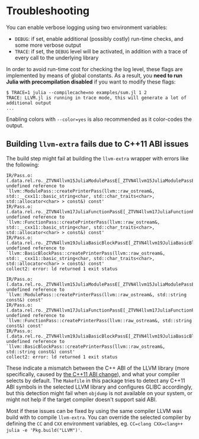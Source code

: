 # Troubleshooting

You can enable verbose logging using two environment variables:

* `DEBUG`: if set, enable additional (possibly costly) run-time checks, and some more
  verbose output
* `TRACE`: if set, the `DEBUG` level will be activated, in addition with a trace of every
  call to the underlying library

In order to avoid run-time cost for checking the log level, these flags are implemented by
means of global constants. As a result, you **need to run Julia with precompilation
disabled** if you want to modify these flags:

```
$ TRACE=1 julia --compilecache=no examples/sum.jl 1 2
TRACE: LLVM.jl is running in trace mode, this will generate a lot of additional output
...
```

Enabling colors with `--color=yes` is also recommended as it color-codes the output.


## Building `llvm-extra` fails due to C++11 ABI issues

The build step might fail at building the `llvm-extra` wrapper with errors like the
following:

```
IR/Pass.o:(.data.rel.ro._ZTVN4llvm15JuliaModulePassE[_ZTVN4llvm15JuliaModulePassE]+0x40): undefined reference to `llvm::ModulePass::createPrinterPass(llvm::raw_ostream&, std::__cxx11::basic_string<char, std::char_traits<char>, std::allocator<char> > const&) const'
IR/Pass.o:(.data.rel.ro._ZTVN4llvm17JuliaFunctionPassE[_ZTVN4llvm17JuliaFunctionPassE]+0x40): undefined reference to `llvm::FunctionPass::createPrinterPass(llvm::raw_ostream&, std::__cxx11::basic_string<char, std::char_traits<char>, std::allocator<char> > const&) const'
IR/Pass.o:(.data.rel.ro._ZTVN4llvm19JuliaBasicBlockPassE[_ZTVN4llvm19JuliaBasicBlockPassE]+0x40): undefined reference to `llvm::BasicBlockPass::createPrinterPass(llvm::raw_ostream&, std::__cxx11::basic_string<char, std::char_traits<char>, std::allocator<char> > const&) const'
collect2: error: ld returned 1 exit status
```

```
IR/Pass.o:(.data.rel.ro._ZTVN4llvm15JuliaModulePassE[_ZTVN4llvm15JuliaModulePassE]+0x40): undefined reference to `llvm::ModulePass::createPrinterPass(llvm::raw_ostream&, std::string const&) const'
IR/Pass.o:(.data.rel.ro._ZTVN4llvm17JuliaFunctionPassE[_ZTVN4llvm17JuliaFunctionPassE]+0x40): undefined reference to `llvm::FunctionPass::createPrinterPass(llvm::raw_ostream&, std::string const&) const'
IR/Pass.o:(.data.rel.ro._ZTVN4llvm19JuliaBasicBlockPassE[_ZTVN4llvm19JuliaBasicBlockPassE]+0x40): undefined reference to `llvm::BasicBlockPass::createPrinterPass(llvm::raw_ostream&, std::string const&) const'
collect2: error: ld returned 1 exit status
```

These indicate a mismatch between the C++ ABI of the LLVM library (more specifically, caused
by [the C++11 ABI change](https://gcc.gnu.org/wiki/Cxx11AbiCompatibility)), and what your
compiler selects by default. The `Makefile` in this package tries to detect any C++11 ABI
symbols in the selected LLVM library and configures GLIBC accordingly, but this detection
might fail when `objdump` is not available on your system, or might not help if the target
compiler doesn't support said ABI.

Most if these issues can be fixed by using the same compiler LLVM was build with to compile
`llvm-extra`. You can override the selected compiler by defining the `CC` and `CXX`
environment variables, eg. `CC=clang CXX=clang++ julia -e 'Pkg.build("LLVM")'`.
